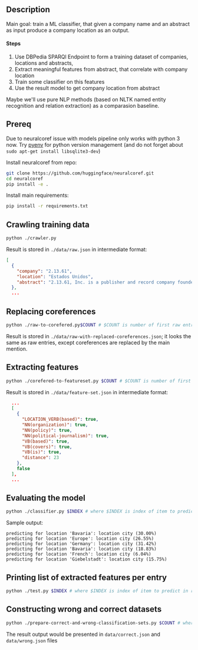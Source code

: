 ## Description
Main goal: train a ML classifier, that given a company name and an abstract as input produce a company location as an output.

#### Steps
1. Use DBPedia SPARQl Endpoint to form a training dataset of companies, locations and abstracts,
2. Extract meaningful features from abstract, that correlate with company location
3. Train some classifier on this features
4. Use the result model to get company location from abstract

Maybe we'll use pure NLP methods (based on NLTK named entity recognition and relation extraction) as a comparasion baseline.

## Prereq

Due to neuralcoref issue with models pipeline only works with python 3 now. Try [pyenv](https://github.com/pyenv/pyenv) for python version management (and do not forget about `sudo apt-get install libsqlite3-dev`)


Install neuralcoref from repo:
```bash
git clone https://github.com/huggingface/neuralcoref.git
cd neuralcoref
pip install -e .
```

Install main requirements:
```bash
pip install -r requirements.txt
```

## Crawling training data

```bash
python ./crawler.py
```

Result is stored in `./data/raw.json` in intermediate format:

```json
[
  {
    "company": "2.13.61",
    "location": "Estados Unidos",
    "abstract": "2.13.61, Inc. is a publisher and record company founded by musician Henry Rollins and named after his date of birth (February 13, 1961). The company has released albums by the Rollins Band, all of Rollins's spoken-word work, and numerous books. It is based in Los Angeles, California. In his mass-market anthology The Portable Henry Rollins, Rollins stated that he had given 2.13.61 its name because someone had told him that his first self-released book, 20 (1984), had to have a company name on it, and since he felt at the time that he would only ever get to release one book, he simply used his birthdate. 2.13.61 branched out into releasing records not long after Rollins started a solo career following the breakup of Black Flag, initially just releasing Rollins' spoken-word albums. The first two 2.13.61 releases, Big Ugly Mouth and Sweatbox, were first co-released with the label Rollins was signed with at the time as a musician, Texas Hotel Records. Since then, the label has branched out into various rock and jazz releases and even spawned two specialist reissue sublabels, Infinite Zero Archive (a joint venture with Rick Rubin's American Recordings), and District Line, which specializes in reissuing the music of Rollins' hometown of Washington, D.C. It is also used as the name of Rollins' Blazin' (finishing move) in the video game Def Jam: Fight for NY. The literary company's authors include: Henry Rollins (Publisher, Black Flag), Iggy Pop (The Stooges), Exene Cervenka (X, Auntie Christ, The Knitters), Nick Cave (Birthday Party, Bad Seeds, Grinderman), Michael Gira (Swans), Joe Cole, Tricia Warden, Don Bajema, Bill Shields, Jeffery Lee Pierce (The Gun Club), and Ellyn Maybe."
  },
  ...
```

## Replacing coreferences
```bash
python ./raw-to-corefered.py$COUNT # $COUNT is number of first raw entries to parse. Default is 1000
```
Result is stored in `./data/raw-with-replaced-coreferences.json`; it looks the same as raw entries, except coreferences are replaced by the main mention.

## Extracting features

```bash
python ./corefered-to-featureset.py $COUNT # $COUNT is number of first raw entries to annotate. Default is 1000
```

Result is stored in `./data/feature-set.json` in intermediate format:

```json
  ...
  [
    {
      "LOCATION_VERB(based)": true,
      "NN(organization)": true,
      "NN(policy)": true,
      "NN(political-journalism)": true,
      "VB(based)": true,
      "VB(covers)": true,
      "VB(is)": true,
      "distance": 23
    },
    false
  ],
  ...
```

## Evaluating the model

```bash
python ./classifier.py $INDEX # where $INDEX is index of item to predict in raw dataset. Default is last
```

Sample output:

```
predicting for location 'Bavaria': location city (30.00%)
predicting for location 'Europe': location city (26.55%)
predicting for location 'Germany': location city (31.42%)
predicting for location 'Bavaria': location city (18.83%)
predicting for location 'French': location city (6.04%)
predicting for location 'Giebelstadt': location city (15.75%)
```

## Printing list of extracted features per entry

```bash
python ./test.py $INDEX # where $INDEX is index of item to predict in raw dataset
```

## Constructing wrong and correct datasets

```bash
python ./prepare-correct-and-wrong-classification-sets.py $COUNT # where $COUNT is number of items to classify
```
The result output would be presented in `data/correct.json` and `data/wrong.json` files

